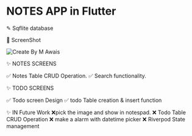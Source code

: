# NOTES APP in Flutter

✎ Sqflite database


👀 ScreenShot

![Create By M Awais](https://github.com/user-attachments/assets/d4e19554-f5dd-4e52-b0aa-1c48f017276c)


✨ NOTES SCREENS

✅ Notes Table CRUD Operation.
✅ Search functionality.



✨ TODO SCREENS

✅ Todo screen Design
✅ todo Table creation & insert function

✨ IN Future Work
❌pick the image and show in notespad.
❌ Todo Table CRUD Operation
❌ make a alarm with datetime picker
❌ Riverpod State management 
